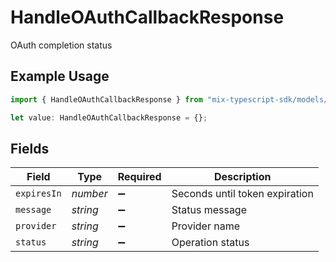 # HandleOAuthCallbackResponse

OAuth completion status

## Example Usage

```typescript
import { HandleOAuthCallbackResponse } from "mix-typescript-sdk/models/operations";

let value: HandleOAuthCallbackResponse = {};
```

## Fields

| Field                          | Type                           | Required                       | Description                    |
| ------------------------------ | ------------------------------ | ------------------------------ | ------------------------------ |
| `expiresIn`                    | *number*                       | :heavy_minus_sign:             | Seconds until token expiration |
| `message`                      | *string*                       | :heavy_minus_sign:             | Status message                 |
| `provider`                     | *string*                       | :heavy_minus_sign:             | Provider name                  |
| `status`                       | *string*                       | :heavy_minus_sign:             | Operation status               |
